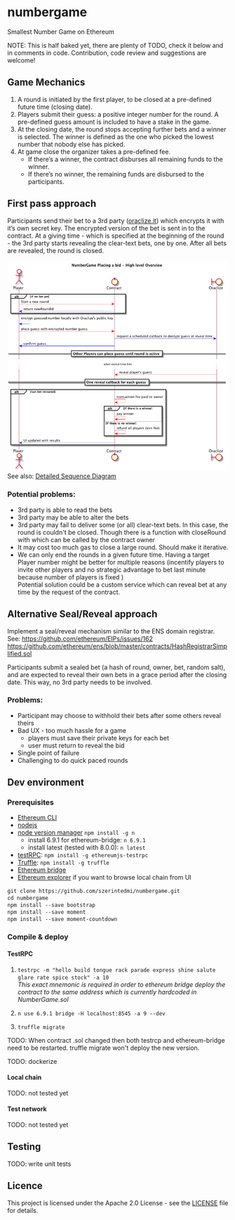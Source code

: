 # numbergame
Smallest Number Game on Ethereum

NOTE: This is half baked yet, there are plenty of TODO, check it below and in comments in code. Contribution, code review and suggestions are welcome!

## Game Mechanics
1. A round is initiated by the first player, to be closed at a pre-defined future time (closing date).
1. Players submit their guess: a positive integer number for the round. A pre-defined guess amount is included to have a stake in the game.
1. At the closing date, the round stops accepting further bets and a winner is selected. The winner is defined as the one who picked the lowest number that nobody else has picked.
1. At game close the organizer takes a pre-defined fee.
   * If there’s a winner, the contract disburses all remaining funds to the winner.
   * If there’s no winner, the remaining funds are disbursed to the participants.

## First pass approach
Participants send their bet to a 3rd party ([oraclize.it](http://www.oraclize.it/)) which encrypts it with it’s own secret key. The encrypted version of the bet is sent in to the contract. At a giving time  - which is specified at the beginning of the round - the 3rd party starts revealing the clear-text bets, one by one. After all bets are revealed, the round is closed.

![OverView diagram](docs/numberGame_OverViewDiagram.png)
See also: [Detailed Sequence Diagram](docs/numberGame_sequenceDiagram.png)

### Potential problems:
* 3rd party is able to read the bets
* 3rd party may be able to alter the bets
* 3rd party may fail to deliver some (or all) clear-text bets. In this case, the round is couldn't be closed. Though there is a function with closeRound with which can be called by the contract owner
* It may cost too much gas to close a large round. Should make it iterative.
* We can only end the rounds in a given future time. Having a target Player number might be better for multiple reasons (incentify players to invite other players and no strategic advantage to bet last minute because number of players is fixed )  
Potential solution could be a custom  service which can reveal bet at any time by the request of the contract.

## Alternative Seal/Reveal approach
Implement a seal/reveal mechanism similar to the ENS domain registrar. See:
https://github.com/ethereum/EIPs/issues/162
https://github.com/ethereum/ens/blob/master/contracts/HashRegistrarSimplified.sol

Participants submit a sealed bet (a hash of round, owner, bet, random salt), and are expected to reveal their own bets in a grace period after the closing date. This way, no 3rd party needs to be involved.

### Problems:
* Participant may choose to withhold their bets after some others reveal theirs
* Bad UX - too much hassle for a  game
  * players must save their private keys for each bet
  * user must return to reveal the bid  
* Single point of failure
* Challenging to do quick paced rounds



## Dev environment
### Prerequisites
* [Ethereum CLI](https://www.ethereum.org/cli)
* [nodejs](https://nodejs.org/en/download/)
* [node version manager](https://github.com/tj/n) `npm install -g n`
  * install 6.9.1 for ethereum-bridge: `n 6.9.1`
  * install latest (tested with 8.0.0): `n latest`
* [testRPC](https://github.com/ethereumjs/testrpc): `npm install -g ethereumjs-testrpc`
* [Truffle](https://truffle.readthedocs.io/en/latest/getting_started/installation/): `npm install -g truffle`
* [Ethereum bridge](https://github.com/oraclize/ethereum-bridge)
* [Ethereum explorer](https://github.com/szerintedmi/explorer) if you want to browse local chain from UI

```
git clone https://github.com/szerintedmi/numbergame.git
cd numbergame
npm install --save bootstrap
npm install --save moment
npm install --save moment-countdown
```

### Compile & deploy
#### TestRPC
1. `testrpc -m "hello build tongue rack parade express shine salute glare rate spice stock" -a 10`  
_This exact mnemonic is required in order to ethereum bridge deploy the contract to the same address which is currently hardcoded in NumberGame.sol_  

1. `n use 6.9.1 bridge -H localhost:8545 -a 9 --dev`
1. `truffle migrate`

TODO: When contract .sol changed then both testrcp and ethereum-bridge need to be restarted. truffle migrate won't deploy the new version.

TODO: dockerize

#### Local chain
TODO: not tested yet

#### Test network
TODO: not tested yet

## Testing
TODO: write unit tests

## Licence
This project is licensed under the Apache 2.0 License - see the [LICENSE](LICENSE) file for details.
